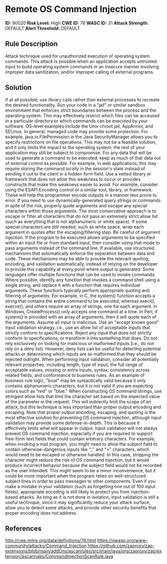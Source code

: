 
# Remote OS Command Injection

**ID:** 90020
**Risk Level:** High
**CWE ID:** 78
**WASC ID:** 31
**Attack Strength:** DEFAULT
**Alert Threshold:** DEFAULT

## Rule Description
Attack technique used for unauthorized execution of operating system commands. This attack is possible when an application accepts untrusted input to build operating system commands in an insecure manner involving improper data sanitization, and/or improper calling of external programs.

## Solution
If at all possible, use library calls rather than external processes to recreate the desired functionality.  Run your code in a "jail" or similar sandbox environment that enforces strict boundaries between the process and the operating system. This may effectively restrict which files can be accessed in a particular directory or which commands can be executed by your software.  OS-level examples include the Unix chroot jail, AppArmor, and SELinux. In general, managed code may provide some protection. For example, java.io.FilePermission in the Java SecurityManager allows you to specify restrictions on file operations. This may not be a feasible solution, and it only limits the impact to the operating system; the rest of your application may still be subject to compromise.  For any data that will be used to generate a command to be executed, keep as much of that data out of external control as possible. For example, in web applications, this may require storing the command locally in the session's state instead of sending it out to the client in a hidden form field.  Use a vetted library or framework that does not allow this weakness to occur or provides constructs that make this weakness easier to avoid.  For example, consider using the ESAPI Encoding control or a similar tool, library, or framework. These will help the programmer encode outputs in a manner less prone to error.  If you need to use dynamically-generated query strings or commands in spite of the risk, properly quote arguments and escape any special characters within those arguments. The most conservative approach is to escape or filter all characters that do not pass an extremely strict allow list (such as everything that is not alphanumeric or white space). If some special characters are still needed, such as white space, wrap each argument in quotes after the escaping/filtering step. Be careful of argument injection.  If the program to be executed allows arguments to be specified within an input file or from standard input, then consider using that mode to pass arguments instead of the command line.  If available, use structured mechanisms that automatically enforce the separation between data and code. These mechanisms may be able to provide the relevant quoting, encoding, and validation automatically, instead of relying on the developer to provide this capability at every point where output is generated.  Some languages offer multiple functions that can be used to invoke commands. Where possible, identify any function that invokes a command shell using a single string, and replace it with a function that requires individual arguments. These functions typically perform appropriate quoting and filtering of arguments. For example, in C, the system() function accepts a string that contains the entire command to be executed, whereas execl(), execve(), and others require an array of strings, one for each argument. In Windows, CreateProcess() only accepts one command at a time. In Perl, if system() is provided with an array of arguments, then it will quote each of the arguments.  Assume all input is malicious. Use an "accept known good" input validation strategy, i.e., use an allow list of acceptable inputs that strictly conform to specifications. Reject any input that does not strictly conform to specifications, or transform it into something that does. Do not rely exclusively on looking for malicious or malformed inputs (i.e., do not rely on a deny list). However, deny lists can be useful for detecting potential attacks or determining which inputs are so malformed that they should be rejected outright.  When performing input validation, consider all potentially relevant properties, including length, type of input, the full range of acceptable values, missing or extra inputs, syntax, consistency across related fields, and conformance to business rules. As an example of business rule logic, "boat" may be syntactically valid because it only contains alphanumeric characters, but it is not valid if you are expecting colors such as "red" or "blue."  When constructing OS command strings, use stringent allow lists that limit the character set based on the expected value of the parameter in the request. This will indirectly limit the scope of an attack, but this technique is less important than proper output encoding and escaping.  Note that proper output encoding, escaping, and quoting is the most effective solution for preventing OS command injection, although input validation may provide some defense-in-depth. This is because it effectively limits what will appear in output. Input validation will not always prevent OS command injection, especially if you are required to support free-form text fields that could contain arbitrary characters. For example, when invoking a mail program, you might need to allow the subject field to contain otherwise-dangerous inputs like ";" and ">" characters, which would need to be escaped or otherwise handled. In this case, stripping the character might reduce the risk of OS command injection, but it would produce incorrect behavior because the subject field would not be recorded as the user intended. This might seem to be a minor inconvenience, but it could be more important when the program relies on well-structured subject lines in order to pass messages to other components.  Even if you make a mistake in your validation (such as forgetting one out of 100 input fields), appropriate encoding is still likely to protect you from injection-based attacks. As long as it is not done in isolation, input validation is still a useful technique, since it may significantly reduce your attack surface, allow you to detect some attacks, and provide other security benefits that proper encoding does not address.

## References
http://cwe.mitre.org/data/definitions/78.html
https://owasp.org/www-community/attacks/Command_Injection
https://github.com/zaproxy/zap-extensions/blob/main/addOns/ascanrules/src/main/java/org/zaproxy/zap/extension/ascanrules/CommandInjectionScanRule.java
